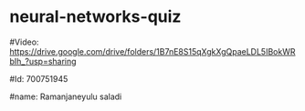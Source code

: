 # neural-networks-quiz
#Video: https://drive.google.com/drive/folders/1B7nE8S15qXgkXgQpaeLDL5IBokWRbIh_?usp=sharing

#Id: 700751945

#name: Ramanjaneyulu saladi
